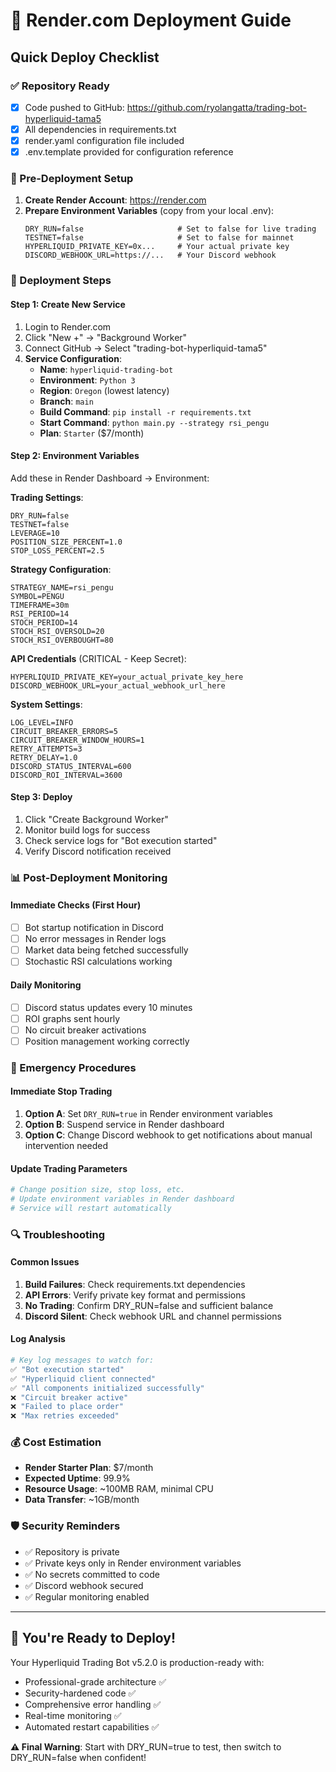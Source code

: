 # 🚀 Render.com Deployment Guide

## Quick Deploy Checklist

### ✅ Repository Ready
- [x] Code pushed to GitHub: https://github.com/ryolangatta/trading-bot-hyperliquid-tama5
- [x] All dependencies in requirements.txt
- [x] render.yaml configuration file included
- [x] .env.template provided for configuration reference

### 🔧 Pre-Deployment Setup

1. **Create Render Account**: https://render.com
2. **Prepare Environment Variables** (copy from your local .env):
   ```
   DRY_RUN=false                     # Set to false for live trading
   TESTNET=false                     # Set to false for mainnet
   HYPERLIQUID_PRIVATE_KEY=0x...     # Your actual private key
   DISCORD_WEBHOOK_URL=https://...   # Your Discord webhook
   ```

### 🎯 Deployment Steps

#### Step 1: Create New Service
1. Login to Render.com
2. Click "New +" → "Background Worker"
3. Connect GitHub → Select "trading-bot-hyperliquid-tama5"
4. **Service Configuration**:
   - **Name**: `hyperliquid-trading-bot`
   - **Environment**: `Python 3`
   - **Region**: `Oregon` (lowest latency)
   - **Branch**: `main`
   - **Build Command**: `pip install -r requirements.txt`
   - **Start Command**: `python main.py --strategy rsi_pengu`
   - **Plan**: `Starter` ($7/month)

#### Step 2: Environment Variables
Add these in Render Dashboard → Environment:

**Trading Settings**:
```
DRY_RUN=false
TESTNET=false
LEVERAGE=10
POSITION_SIZE_PERCENT=1.0
STOP_LOSS_PERCENT=2.5
```

**Strategy Configuration**:
```
STRATEGY_NAME=rsi_pengu
SYMBOL=PENGU
TIMEFRAME=30m
RSI_PERIOD=14
STOCH_PERIOD=14
STOCH_RSI_OVERSOLD=20
STOCH_RSI_OVERBOUGHT=80
```

**API Credentials** (CRITICAL - Keep Secret):
```
HYPERLIQUID_PRIVATE_KEY=your_actual_private_key_here
DISCORD_WEBHOOK_URL=your_actual_webhook_url_here
```

**System Settings**:
```
LOG_LEVEL=INFO
CIRCUIT_BREAKER_ERRORS=5
CIRCUIT_BREAKER_WINDOW_HOURS=1
RETRY_ATTEMPTS=3
RETRY_DELAY=1.0
DISCORD_STATUS_INTERVAL=600
DISCORD_ROI_INTERVAL=3600
```

#### Step 3: Deploy
1. Click "Create Background Worker"
2. Monitor build logs for success
3. Check service logs for "Bot execution started"
4. Verify Discord notification received

### 📊 Post-Deployment Monitoring

#### Immediate Checks (First Hour)
- [ ] Bot startup notification in Discord
- [ ] No error messages in Render logs
- [ ] Market data being fetched successfully
- [ ] Stochastic RSI calculations working

#### Daily Monitoring
- [ ] Discord status updates every 10 minutes
- [ ] ROI graphs sent hourly
- [ ] No circuit breaker activations
- [ ] Position management working correctly

### 🚨 Emergency Procedures

#### Immediate Stop Trading
1. **Option A**: Set `DRY_RUN=true` in Render environment variables
2. **Option B**: Suspend service in Render dashboard
3. **Option C**: Change Discord webhook to get notifications about manual intervention needed

#### Update Trading Parameters
```bash
# Change position size, stop loss, etc.
# Update environment variables in Render dashboard
# Service will restart automatically
```

### 🔍 Troubleshooting

#### Common Issues
1. **Build Failures**: Check requirements.txt dependencies
2. **API Errors**: Verify private key format and permissions
3. **No Trading**: Confirm DRY_RUN=false and sufficient balance
4. **Discord Silent**: Check webhook URL and channel permissions

#### Log Analysis
```bash
# Key log messages to watch for:
✅ "Bot execution started"
✅ "Hyperliquid client connected"
✅ "All components initialized successfully"
❌ "Circuit breaker active"
❌ "Failed to place order"
❌ "Max retries exceeded"
```

### 💰 Cost Estimation

- **Render Starter Plan**: $7/month
- **Expected Uptime**: 99.9%
- **Resource Usage**: ~100MB RAM, minimal CPU
- **Data Transfer**: ~1GB/month

### 🛡️ Security Reminders

- ✅ Repository is private
- ✅ Private keys only in Render environment variables
- ✅ No secrets committed to code
- ✅ Discord webhook secured
- ✅ Regular monitoring enabled

---

## 🎯 You're Ready to Deploy!

Your Hyperliquid Trading Bot v5.2.0 is production-ready with:
- Professional-grade architecture ✅
- Security-hardened code ✅  
- Comprehensive error handling ✅
- Real-time monitoring ✅
- Automated restart capabilities ✅

**⚠️ Final Warning**: Start with DRY_RUN=true to test, then switch to DRY_RUN=false when confident!